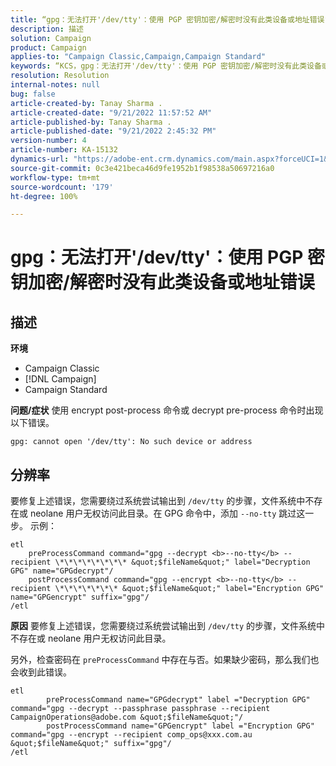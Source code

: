 ```yaml
---
title: “gpg：无法打开'/dev/tty'：使用 PGP 密钥加密/解密时没有此类设备或地址错误”
description: 描述
solution: Campaign
product: Campaign
applies-to: "Campaign Classic,Campaign,Campaign Standard"
keywords: “KCS，gpg：无法打开'/dev/tty'：使用 PGP 密钥加密/解密时没有此类设备或地址错误”
resolution: Resolution
internal-notes: null
bug: false
article-created-by: Tanay Sharma .
article-created-date: "9/21/2022 11:57:52 AM"
article-published-by: Tanay Sharma .
article-published-date: "9/21/2022 2:45:32 PM"
version-number: 4
article-number: KA-15132
dynamics-url: "https://adobe-ent.crm.dynamics.com/main.aspx?forceUCI=1&pagetype=entityrecord&etn=knowledgearticle&id=16788499-a439-ed11-9db1-002248086735"
source-git-commit: 0c3e421beca46d9fe1952b1f98538a50697216a0
workflow-type: tm+mt
source-wordcount: '179'
ht-degree: 100%

---
```


# gpg：无法打开&#39;/dev/tty&#39;：使用 PGP 密钥加密/解密时没有此类设备或地址错误

## 描述

<b>环境</b>
- Campaign Classic
- [!DNL Campaign]
- Campaign Standard



<b>问题/症状</b>
使用 encrypt post-process 命令或 decrypt pre-process 命令时出现以下错误。


```
gpg: cannot open '/dev/tty': No such device or address
```





## 分辨率


要修复上述错误，您需要绕过系统尝试输出到 `/dev/tty` 的步骤，文件系统中不存在或 neolane 用户无权访问此目录。在 GPG 命令中，添加 `--no-tty` 跳过这一步。 示例：


```
etl
    preProcessCommand command="gpg --decrypt <b>--no-tty</b> --recipient \*\*\*\*\*\*\*\* &quot;$fileName&quot;" label="Decryption GPG" name="GPGdecrypt"/
    postProcessCommand command="gpg --encrypt <b>--no-tty</b> --recipient \*\*\*\*\*\*\* &quot;$fileName&quot;" label="Encryption GPG" name="GPGencrypt" suffix="gpg"/
/etl
```

<b>原因</b>
要修复上述错误，您需要绕过系统尝试输出到 `/dev/tty` 的步骤，文件系统中不存在或 neolane 用户无权访问此目录。

另外，检查密码在 `preProcessCommand` 中存在与否。如果缺少密码，那么我们也会收到此错误。


```
etl
        preProcessCommand name="GPGdecrypt" label ="Decryption GPG" command="gpg --decrypt --passphrase passphrase --recipient CampaignOperations@adobe.com &quot;$fileName&quot;"/
        postProcessCommand name="GPGencrypt" label ="Encryption GPG" command="gpg --encrypt --recipient comp_ops@xxx.com.au &quot;$fileName&quot;" suffix="gpg"/
/etl
```

